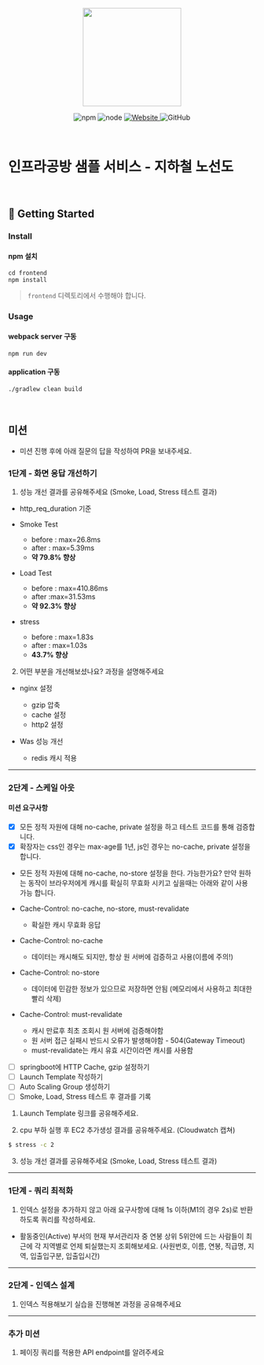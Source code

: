 <p align="center">
    <img width="200px;" src="https://raw.githubusercontent.com/woowacourse/atdd-subway-admin-frontend/master/images/main_logo.png"/>
</p>
<p align="center">
  <img alt="npm" src="https://img.shields.io/badge/npm-%3E%3D%205.5.0-blue">
  <img alt="node" src="https://img.shields.io/badge/node-%3E%3D%209.3.0-blue">
  <a href="https://edu.nextstep.camp/c/R89PYi5H" alt="nextstep atdd">
    <img alt="Website" src="https://img.shields.io/website?url=https%3A%2F%2Fedu.nextstep.camp%2Fc%2FR89PYi5H">
  </a>
  <img alt="GitHub" src="https://img.shields.io/github/license/next-step/atdd-subway-service">
</p>

<br>

# 인프라공방 샘플 서비스 - 지하철 노선도

<br>

## 🚀 Getting Started

### Install
#### npm 설치
```
cd frontend
npm install
```
> `frontend` 디렉토리에서 수행해야 합니다.

### Usage
#### webpack server 구동
```
npm run dev
```
#### application 구동
```
./gradlew clean build
```
<br>

## 미션

* 미션 진행 후에 아래 질문의 답을 작성하여 PR을 보내주세요.


### 1단계 - 화면 응답 개선하기
1. 성능 개선 결과를 공유해주세요 (Smoke, Load, Stress 테스트 결과)
- http_req_duration 기준
* Smoke Test
  - before : max=26.8ms
  - after : max=5.39ms
  - **약 79.8% 향상**

* Load Test
  - before : max=410.86ms 
  - after :max=31.53ms
  - **약 92.3% 향상**

* stress
  - before : max=1.83s
  - after : max=1.03s
  - **43.7% 향상**
  
2. 어떤 부분을 개선해보셨나요? 과정을 설명해주세요
- nginx 설정
  - gzip 압축
  - cache 설정
  - http2 설정

- Was 성능 개선
  - redis 캐시 적용

---

### 2단계 - 스케일 아웃

#### 미션 요구사항
- [x] 모든 정적 자원에 대해 no-cache, private 설정을 하고 테스트 코드를 통해 검증합니다.
- [x] 확장자는 css인 경우는 max-age를 1년, js인 경우는 no-cache, private 설정을 합니다.
- 모든 정적 자원에 대해 no-cache, no-store 설정을 한다. 가능한가요?
만약 원하는 동작이 브라우저에게 캐시를 확실히 무효화 시키고 싶을때는 아래와 같이 사용 가능 합니다.
- Cache-Control: no-cache, no-store, must-revalidate
  - 확실한 캐시 무효화 응답
  
- Cache-Control: no-cache
  - 데이터는 캐시해도 되지만, 항상 원 서버에 검증하고 사용(이름에 주의!) 
- Cache-Control: no-store 
  - 데이터에 민감한 정보가 있으므로 저장하면 안됨 (메모리에서 사용하고 최대한 빨리 삭제)
- Cache-Control: must-revalidate
  - 캐시 만료후 최초 조회시 원 서버에 검증해야함
  - 원 서버 접근 실패시 반드시 오류가 발생해야함 - 504(Gateway Timeout) 
  - must-revalidate는 캐시 유효 시간이라면 캐시를 사용함

- [ ] springboot에 HTTP Cache, gzip 설정하기
- [ ] Launch Template 작성하기
- [ ] Auto Scaling Group 생성하기
- [ ] Smoke, Load, Stress 테스트 후 결과를 기록

1. Launch Template 링크를 공유해주세요.

2. cpu 부하 실행 후 EC2 추가생성 결과를 공유해주세요. (Cloudwatch 캡쳐)

```sh
$ stress -c 2
```

3. 성능 개선 결과를 공유해주세요 (Smoke, Load, Stress 테스트 결과)

---

### 1단계 - 쿼리 최적화

1. 인덱스 설정을 추가하지 않고 아래 요구사항에 대해 1s 이하(M1의 경우 2s)로 반환하도록 쿼리를 작성하세요.

- 활동중인(Active) 부서의 현재 부서관리자 중 연봉 상위 5위안에 드는 사람들이 최근에 각 지역별로 언제 퇴실했는지 조회해보세요. (사원번호, 이름, 연봉, 직급명, 지역, 입출입구분, 입출입시간)

---

### 2단계 - 인덱스 설계

1. 인덱스 적용해보기 실습을 진행해본 과정을 공유해주세요

---

### 추가 미션

1. 페이징 쿼리를 적용한 API endpoint를 알려주세요
